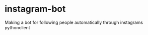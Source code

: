 instagram-bot
=============

Making a bot for following people automatically through instagrams pythonclient
